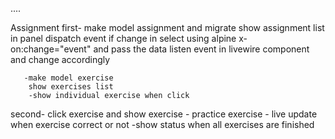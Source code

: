 ....


Assignment 
  first- make model assignment and migrate 
         show assignment list in panel
         dispatch event if change in select using alpine x-on:change="event" and pass the data
         listen event in livewire component and change accordingly

       -make model exercise 
        show exercises list 
        -show individual exercise when click 
  second- click exercise and show exercise 
        - practice exercise 
       - live update when exercise correct or not 
       -show status when all exercises are finished
